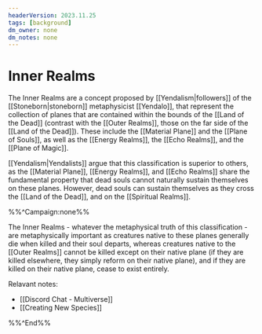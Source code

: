 ```yaml
---
headerVersion: 2023.11.25
tags: [background]
dm_owner: none
dm_notes: none
---
```

# Inner Realms

The Inner Realms are a concept proposed by [[Yendalism|followers]] of the [[Stoneborn|stoneborn]] metaphysicist [[Yendalo]], that represent the collection of planes that are contained within the bounds of the [[Land of the Dead]] (contrast with the [[Outer Realms]], those on the far side of the [[Land of the Dead]]). These include the [[Material Plane]] and the [[Plane of Souls]], as well as the [[Energy Realms]], the [[Echo Realms]], and the [[Plane of Magic]]. 

[[Yendalism|Yendalists]] argue that this classification is superior to others, as the [[Material Plane]], [[Energy Realms]], and [[Echo Realms]] share the fundamental property that dead souls cannot naturally sustain themselves on these planes. However, dead souls can sustain themselves as they cross the [[Land of the Dead]], and on the [[Spiritual Realms]]. 

%%^Campaign:none%%

The Inner Realms - whatever the metaphysical truth of this classification - are metaphysically important as creatures native to these planes generally die when killed and their soul departs, whereas creatures native to the [[Outer Realms]] cannot be killed except on their native plane (if they are killed elsewhere, they simply reform on their native plane), and if they are killed on their native plane, cease to exist entirely. 

Relavant notes:
- [[Discord Chat - Multiverse]]
- [[Creating New Species]]

%%^End%%
